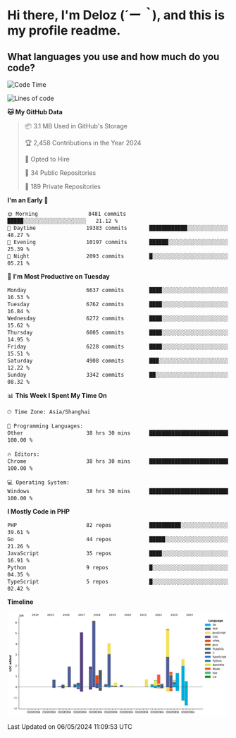 # **Hi there, I'm Deloz (*´ー｀*), and this is my profile readme.**

## **What languages you use and how much do you code?**

<!--START_SECTION:waka-->
![Code Time](http://img.shields.io/badge/Code%20Time-3%2C919%20hrs%202%20mins-blue)

![Lines of code](https://img.shields.io/badge/From%20Hello%20World%20I%27ve%20Written-39.2%20million%20lines%20of%20code-blue)

**🐱 My GitHub Data** 

> 📦 3.1 MB Used in GitHub's Storage 
 > 
> 🏆 2,458 Contributions in the Year 2024
 > 
> 💼 Opted to Hire
 > 
> 📜 34 Public Repositories 
 > 
> 🔑 189 Private Repositories 
 > 
**I'm an Early 🐤** 

```text
🌞 Morning                8481 commits        █████░░░░░░░░░░░░░░░░░░░░   21.12 % 
🌆 Daytime                19383 commits       ████████████░░░░░░░░░░░░░   48.27 % 
🌃 Evening                10197 commits       ██████░░░░░░░░░░░░░░░░░░░   25.39 % 
🌙 Night                  2093 commits        █░░░░░░░░░░░░░░░░░░░░░░░░   05.21 % 
```
📅 **I'm Most Productive on Tuesday** 

```text
Monday                   6637 commits        ████░░░░░░░░░░░░░░░░░░░░░   16.53 % 
Tuesday                  6762 commits        ████░░░░░░░░░░░░░░░░░░░░░   16.84 % 
Wednesday                6272 commits        ████░░░░░░░░░░░░░░░░░░░░░   15.62 % 
Thursday                 6005 commits        ████░░░░░░░░░░░░░░░░░░░░░   14.95 % 
Friday                   6228 commits        ████░░░░░░░░░░░░░░░░░░░░░   15.51 % 
Saturday                 4908 commits        ███░░░░░░░░░░░░░░░░░░░░░░   12.22 % 
Sunday                   3342 commits        ██░░░░░░░░░░░░░░░░░░░░░░░   08.32 % 
```


📊 **This Week I Spent My Time On** 

```text
🕑︎ Time Zone: Asia/Shanghai

💬 Programming Languages: 
Other                    38 hrs 30 mins      █████████████████████████   100.00 % 

🔥 Editors: 
Chrome                   38 hrs 30 mins      █████████████████████████   100.00 % 

💻 Operating System: 
Windows                  38 hrs 30 mins      █████████████████████████   100.00 % 
```

**I Mostly Code in PHP** 

```text
PHP                      82 repos            ██████████░░░░░░░░░░░░░░░   39.61 % 
Go                       44 repos            █████░░░░░░░░░░░░░░░░░░░░   21.26 % 
JavaScript               35 repos            ████░░░░░░░░░░░░░░░░░░░░░   16.91 % 
Python                   9 repos             █░░░░░░░░░░░░░░░░░░░░░░░░   04.35 % 
TypeScript               5 repos             █░░░░░░░░░░░░░░░░░░░░░░░░   02.42 % 
```



**Timeline**

![Lines of Code chart](https://raw.githubusercontent.com/deloz/deloz/main/assets/bar_graph.png)


 Last Updated on 06/05/2024 11:09:53 UTC
<!--END_SECTION:waka-->

